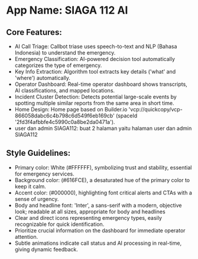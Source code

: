 # **App Name**: SIAGA 112 AI

## Core Features:

- AI Call Triage: Callbot triase uses speech-to-text and NLP (Bahasa Indonesia) to understand the emergency.
- Emergency Classification: AI-powered decision tool automatically categorizes the type of emergency.
- Key Info Extraction: Algorithm tool extracts key details ('what' and 'where') automatically.
- Operator Dashboard: Real-time operator dashboard shows transcripts, AI classifications, and mapped locations.
- Incident Cluster Detection: Detects potential large-scale events by spotting multiple similar reports from the same area in short time.
- Home Design: Home page based on Builder.io 'vcp://quickcopy/vcp-866058dabc6c4b798c6d549f6eb169cb' (spaceId '2fd3f4afbbfe4c5990c0a8be2da0471a').
- user dan admin SIAGA112: buat 2 halaman yaitu halaman user dan admin SIAGA112

## Style Guidelines:

- Primary color: White (#FFFFFF), symbolizing trust and stability, essential for emergency services.
- Background color:  (#616FCE), a desaturated hue of the primary color to keep it calm.
- Accent color:  (#000000), highlighting font critical alerts and CTAs with a sense of urgency.
- Body and headline font: 'Inter', a sans-serif with a modern, objective look; readable at all sizes, appropriate for body and headlines
- Clear and direct icons representing emergency types, easily recognizable for quick identification.
- Prioritize crucial information on the dashboard for immediate operator attention.
- Subtle animations indicate call status and AI processing in real-time, giving dynamic feedback.